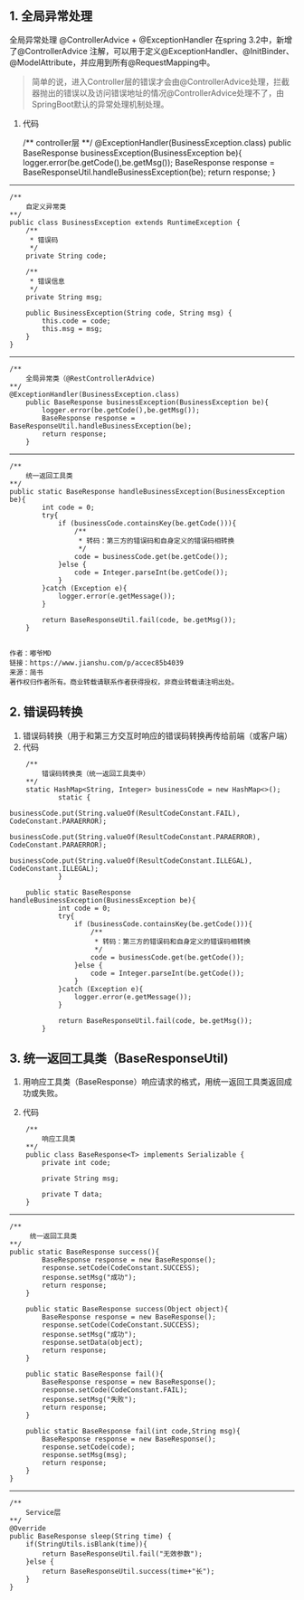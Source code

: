 
## 1. 全局异常处理
全局异常处理 @ControllerAdvice + @ExceptionHandler
在spring 3.2中，新增了@ControllerAdvice 注解，可以用于定义@ExceptionHandler、@InitBinder、@ModelAttribute，并应用到所有@RequestMapping中。
>简单的说，进入Controller层的错误才会由@ControllerAdvice处理，拦截器抛出的错误以及访问错误地址的情况@ControllerAdvice处理不了，由SpringBoot默认的异常处理机制处理。

1. 代码
    
    /**
        controller层
    **/
    @ExceptionHandler(BusinessException.class)
    public BaseResponse businessException(BusinessException be){
        logger.error(be.getCode(),be.getMsg());
        BaseResponse response = BaseResponseUtil.handleBusinessException(be);
        return response;
    }
    
---------- 

    /**
        自定义异常类
    **/  
    public class BusinessException extends RuntimeException {
        /**
         * 错误码
         */
        private String code;
    
        /**
         * 错误信息
         */
        private String msg;
    
        public BusinessException(String code, String msg) {
            this.code = code;
            this.msg = msg;
        }
    }    
----------  

    /**
        全局异常类（@RestControllerAdvice)
    **/ 
    @ExceptionHandler(BusinessException.class)
        public BaseResponse businessException(BusinessException be){
            logger.error(be.getCode(),be.getMsg());
            BaseResponse response = BaseResponseUtil.handleBusinessException(be);
            return response;
        }      
----------  
    /**
        统一返回工具类
    **/
    public static BaseResponse handleBusinessException(BusinessException be){
            int code = 0;
            try{
                if (businessCode.containsKey(be.getCode())){
                    /**
                     * 转码：第三方的错误码和自身定义的错误码相转换
                     */
                    code = businessCode.get(be.getCode());
                }else {
                    code = Integer.parseInt(be.getCode());
                }
            }catch (Exception e){
                logger.error(e.getMessage());
            }
    
            return BaseResponseUtil.fail(code, be.getMsg());
        }


    作者：嘟爷MD
    链接：https://www.jianshu.com/p/accec85b4039
    来源：简书
    著作权归作者所有。商业转载请联系作者获得授权，非商业转载请注明出处。


## 2. 错误码转换
1. 错误码转换（用于和第三方交互时响应的错误码转换再传给前端（或客户端）
2. 代码
```
    /**
        错误码转换类（统一返回工具类中）
    **/
    static HashMap<String, Integer> businessCode = new HashMap<>();
            static {
                businessCode.put(String.valueOf(ResultCodeConstant.FAIL), CodeConstant.PARAERROR);
                businessCode.put(String.valueOf(ResultCodeConstant.PARAERROR), CodeConstant.PARAERROR);
                businessCode.put(String.valueOf(ResultCodeConstant.ILLEGAL), CodeConstant.ILLEGAL);
            }

    public static BaseResponse handleBusinessException(BusinessException be){
            int code = 0;
            try{
                if (businessCode.containsKey(be.getCode())){
                    /**
                     * 转码：第三方的错误码和自身定义的错误码相转换
                     */
                    code = businessCode.get(be.getCode());
                }else {
                    code = Integer.parseInt(be.getCode());
                }
            }catch (Exception e){
                logger.error(e.getMessage());
            }
    
            return BaseResponseUtil.fail(code, be.getMsg());
        }
```

## 3. 统一返回工具类（BaseResponseUtil)
1. 用响应工具类（BaseResponse）响应请求的格式，用统一返回工具类返回成功或失败。

2. 代码

```    
    /**
        响应工具类
    **/
    public class BaseResponse<T> implements Serializable {
        private int code;
    
        private String msg;
    
        private T data;
    }
```
---
    
    /**
         统一返回工具类
    **/
    public static BaseResponse success(){
            BaseResponse response = new BaseResponse();
            response.setCode(CodeConstant.SUCCESS);
            response.setMsg("成功");
            return response;
        }
    
        public static BaseResponse success(Object object){
            BaseResponse response = new BaseResponse();
            response.setCode(CodeConstant.SUCCESS);
            response.setMsg("成功");
            response.setData(object);
            return response;
        }
    
        public static BaseResponse fail(){
            BaseResponse response = new BaseResponse();
            response.setCode(CodeConstant.FAIL);
            response.setMsg("失败");
            return response;
        }
    
        public static BaseResponse fail(int code,String msg){
            BaseResponse response = new BaseResponse();
            response.setCode(code);
            response.setMsg(msg);
            return response;
        }
    }

---

    /**
        Service层
    **/
    @Override
    public BaseResponse sleep(String time) {
        if(StringUtils.isBlank(time)){
            return BaseResponseUtil.fail("无效参数");
        }else {
            return BaseResponseUtil.success(time+"长");
        }
    }


